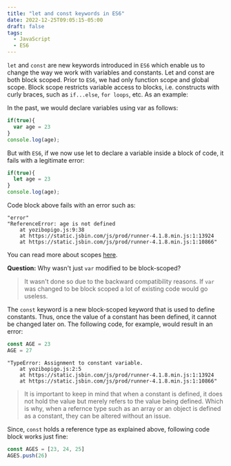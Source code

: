 ```yaml
---
title: "let and const keywords in ES6"
date: 2022-12-25T09:05:15-05:00
draft: false
tags:
  - JavaScript
  - ES6
---
```


`let` and `const` are new keywords introduced in `ES6` which enable us to change the way we work with variables and constants. Let and const are both block scoped. Prior to `ES6`, we had only function scope and global scope. Block scope restricts variable access to blocks, i.e. constructs with curly braces, such as `if...else`, `for loops`, etc. As an example:

In the past, we would declare variables using var as follows:

```javascript
if(true){
  var age = 23
}
console.log(age);
```

But with `ES6`, if we now use let to declare a variable inside a block of code, it fails with a legitimate error: 

```javascript
if(true){
  let age = 23
}
console.log(age);
```

Code block above fails with an error such as: 

```
"error"
"ReferenceError: age is not defined
    at yozibopigo.js:9:38
    at https://static.jsbin.com/js/prod/runner-4.1.8.min.js:1:13924
    at https://static.jsbin.com/js/prod/runner-4.1.8.min.js:1:10866"

```

You can read more about scopes [here](https://developer.mozilla.org/en-US/docs/Glossary/Scope).

 **Question:** Why wasn't just `var` modified to be block-scoped? 

 > It wasn't done so due to the backward compatibility reasons. If `var` was changed to be block scoped a lot of existing code would go useless. 

The `const` keyword is a new block-scoped keyword that is used to define constants. Thus, once the value of a constant has been defined, it cannot be changed later on. The following code, for example, would result in an error:
 
```javascript
const AGE = 23
AGE = 27
```

```
"TypeError: Assignment to constant variable.
    at yozibopigo.js:2:5
    at https://static.jsbin.com/js/prod/runner-4.1.8.min.js:1:13924
    at https://static.jsbin.com/js/prod/runner-4.1.8.min.js:1:10866"
```

> It is important to keep in mind that when a constant is defined, it does not hold the value but merely refers to the value being defined. Which is why, when a refernce type such as an array or an object is defined as a constant, they can be altered without an issue. 

Since, `const` holds a reference type as explained above, following code block works just fine: 

```javascript
const AGES = [23, 24, 25]
AGES.push(26)
```

